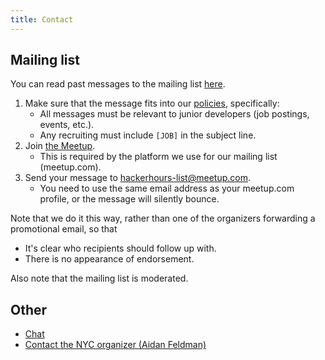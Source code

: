 ```yaml
---
title: Contact
---
```


## Mailing list

You can read past messages to the mailing list [here](http://www.meetup.com/hackerhours/messages/archive/).

1. Make sure that the message fits into our [policies](/policies.html), specifically:
    * All messages must be relevant to junior developers (job postings, events, etc.).
    * Any recruiting must include `[JOB]` in the subject line.
1. Join [the Meetup](http://www.meetup.com/hackerhours/).
    * This is required by the platform we use for our mailing list (meetup.com).
1. Send your message to [hackerhours-list@meetup.com](mailto:hackerhours-list@meetup.com).
    * You need to use the same email address as your meetup.com profile, or the message will silently bounce.

Note that we do it this way, rather than one of the organizers forwarding a promotional email, so that

* It's clear who recipients should follow up with.
* There is no appearance of endorsement.

Also note that the mailing list is moderated.

## Other

* [Chat](http://chat.hackerhours.org)
* [Contact the NYC organizer (Aidan Feldman)](mailto:hackerhoursnyc@gmail.com)

